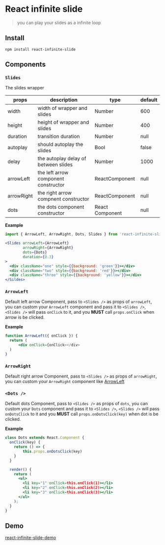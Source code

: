 # React infinite slide
> you can play your slides as a infinite loop

## Install
    npm install react-infinite-slide

## Components
### `Slides`
The slides wrapper

| props      | description                          | type            | default |
|------------|--------------------------------------|-----------------|---------|
| width      | width of wrapper and slides          | Number          | 600     |
| height     | height of wrapper and slides         | Number          | 400     |
| duration   | transition duration                  | Number          | null    |
| autoplay   | should autoplay the slides           | Bool            | false   |
| delay      | the autoplay delay of between slides | Number          | 1000    |
| arrowLeft  | the left arrow component constructor | ReactComponent  | null    |
| arrowRight | the right arrow compnent constructor | ReactComponent  | null    |
| dots       | the dots component constructor       | React Component | null    |

**Example**
```jsx
import { ArrowLeft, ArrowRight, Dots, Slides } from 'react-infinite-slide';

<Slides arrowLeft={ArrowLeft}
        arrowRight={ArrowRight}
        dots={Dots}
        duration={0.3}
>
  <div className="one" style={{background: 'green'}}></div>
  <div className="two" style={{background: 'red'}}></div>
  <div className="three" style={{background: 'yellow'}}></div>
</Sildes>
```

### `ArrowLeft`
Default left arrow Component, pass to `<Slides />` as props of `arrowLeft`,
you can custom your `ArrowLeft` component and pass it to `<Slides />`,
`<Slides />` will pass `onClick` to it, and you **MUST** call `props.onClick` 
when arrow is be clicked. 

**Example**
```jsx
function ArrowLeft({ onClick }) {
  return (
      <div onClick={onClick></div>
  )
}
``` 

### `ArrowRight`
Default right arrow Component, pass to `<Slides />` as props of `arrowRight`,
you can custom your `ArrowRight` component like [ArrowLeft](#`ArrowLeft`)


### `<Dots />`
Default dots Component, pass to `<Slides />` as props of `dots`, you can
custom your `Dots` component and pass it to `<Slides />`, `<Slides />` will pass
`onDotsClick` to it and you **MUST** call `props.onDotsClick(key)` when dot is be clicked.

**Example**
```jsx
class Dots extends React.Component {
  onClick(key) {
    return () => {
        this.props.onDotsClick(key)
    }
  }

  render() {
    return (
      <ul>
        <li key="1" onClick=this.onClick(1)></li>
        <li key="2" onClick=this.onClick(2)></li>
        <li key="3" onClick=this.onClick(3)></li>
      </ul>
    );
  }
}
```


## Demo
[react-infinite-slide-demo](http://jkvim.github.io/react-infinite-slide)